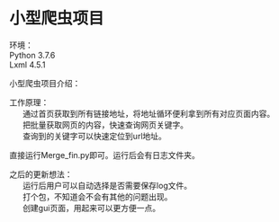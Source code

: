 # 小型爬虫项目
环境：<br>
  Python 3.7.6<br>
  Lxml 4.5.1<br>
  
小型爬虫项目介绍：<br>

工作原理：<br>
&nbsp;&nbsp;&nbsp;&nbsp;&nbsp;&nbsp;通过首页获取到所有链接地址，将地址循环便利拿到所有对应页面内容。<br>
&nbsp;&nbsp;&nbsp;&nbsp;&nbsp;&nbsp;把批量获取网页的内容，快速查询网页关键字。<br>
&nbsp;&nbsp;&nbsp;&nbsp;&nbsp;&nbsp;查询到的关键字可以快速定位到url地址。<br>

直接运行Merge_fin.py即可。运行后会有日志文件夹。<br>

之后的更新想法：<br>
&nbsp;&nbsp;&nbsp;&nbsp;&nbsp;&nbsp;运行后用户可以自动选择是否需要保存log文件。<br>
&nbsp;&nbsp;&nbsp;&nbsp;&nbsp;&nbsp;打个包，不知道会不会有其他的问题出现。<br>
&nbsp;&nbsp;&nbsp;&nbsp;&nbsp;&nbsp;创建gui页面，用起来可以更方便一点。<br>


